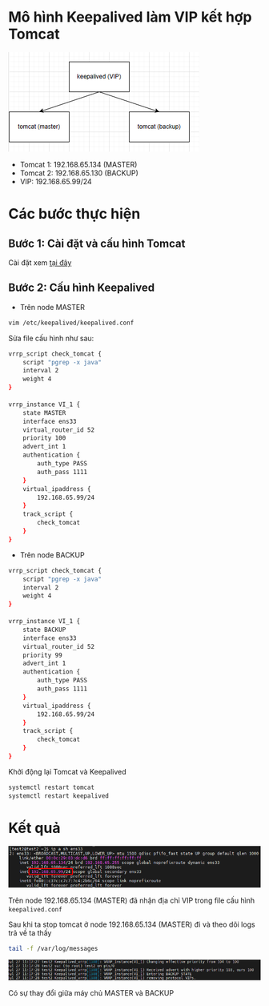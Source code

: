 # Mô hình Keepalived làm VIP kết hợp Tomcat

![img](../imgs/kal4.png)

- Tomcat 1: 192.168.65.134 (MASTER)
- Tomcat 2: 192.168.65.130 (BACKUP)
- VIP: 192.168.65.99/24

# Các bước thực hiện

## Bước 1: Cài đặt và cấu hình Tomcat

Cài đặt xem [tại đây](https://github.com/TheTD103/Document_Notes_VIVAS/blob/main/2.%20T%C3%ACm%20hi%E1%BB%83u%20v%E1%BB%81%20TOMCAT/2.Install_Tomcat_CentOS_7.md)

## Bước 2: Cấu hình Keepalived

- Trên node MASTER

```sh
vim /etc/keepalived/keepalived.conf
```
Sửa file cấu hình như sau:

```sh
vrrp_script check_tomcat {
    script "pgrep -x java"
    interval 2
    weight 4
}

vrrp_instance VI_1 {
    state MASTER
    interface ens33
    virtual_router_id 52
    priority 100
    advert_int 1
    authentication {
        auth_type PASS
        auth_pass 1111
    }
    virtual_ipaddress {
        192.168.65.99/24
    }
    track_script {
        check_tomcat
    }
}
```

- Trên node BACKUP

```sh
vrrp_script check_tomcat {
    script "pgrep -x java"
    interval 2
    weight 4
}

vrrp_instance VI_1 {
    state BACKUP
    interface ens33
    virtual_router_id 52
    priority 99
    advert_int 1
    authentication {
        auth_type PASS
        auth_pass 1111
    }
    virtual_ipaddress {
        192.168.65.99/24
    }
    track_script {
        check_tomcat
    }
}
```

Khởi động lại Tomcat và Keepalived

```sh
systemctl restart tomcat
systemctl restart keepalived
```

# Kết quả

![img](../imgs/kal5.png)

Trên node 192.168.65.134 (MASTER) đã nhận địa chỉ VIP trong file cấu hình `keepalived.conf`


Sau khi ta stop tomcat ở node 192.168.65.134 (MASTER) đi và theo dõi logs trả về ta thấy

```sh
tail -f /var/log/messages
```

![img](../imgs/kal6.png)

Có sự thay đổi giữa máy chủ MASTER và BACKUP

